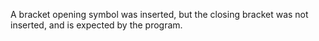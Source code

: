 A bracket opening symbol was inserted, but the closing bracket was not inserted, and is expected by the program.

